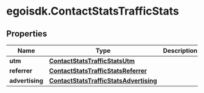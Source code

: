 # egoisdk.ContactStatsTrafficStats

## Properties

Name | Type | Description | Notes
------------ | ------------- | ------------- | -------------
**utm** | [**ContactStatsTrafficStatsUtm**](ContactStatsTrafficStatsUtm.md) |  | [optional] 
**referrer** | [**ContactStatsTrafficStatsReferrer**](ContactStatsTrafficStatsReferrer.md) |  | [optional] 
**advertising** | [**ContactStatsTrafficStatsAdvertising**](ContactStatsTrafficStatsAdvertising.md) |  | [optional] 


